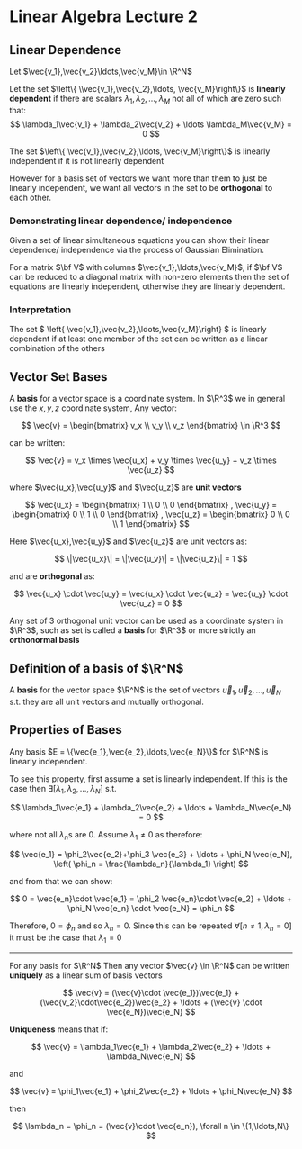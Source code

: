 # Linear Algebra Lecture 2 

## Linear Dependence 

Let $\vec{v_1},\vec{v_2}\ldots,\vec{v_M}\in \R^N$

Let the set $\left\{  \\vec{v_1},\vec{v_2},\ldots, \vec{v_M}\right\}$ is **linearly dependent** if there are scalars $\lambda_1,\lambda_2,\ldots,\lambda_M$ not all of which are zero such that:
$$
\lambda_1\vec{v_1} + \lambda_2\vec{v_2} + \ldots \lambda_M\vec{v_M} = 0
$$

The set $\left\{  \vec{v_1},\vec{v_2},\ldots, \vec{v_M}\right\}$ is linearly independent if it is not linearly dependent

However for a basis set of vectors we want more than them to just be linearly independent, we want all vectors in the set to be **orthogonal** to each other.

### Demonstrating linear dependence/ independence

Given a set of linear simultaneous equations you can show their linear dependence/ independence via the process of Gaussian Elimination.

For a matrix $\bf V$ with columns $\vec{v_1},\ldots,\vec{v_M}$, if $\bf V$ can be reduced to a diagonal matrix with non-zero elements then the set of equations are linearly independent, otherwise they are linearly dependent.


### Interpretation

The set $ \left\{ \vec{v_1},\vec{v_2},\ldots,\vec{v_M}\right\} $ is linearly dependent if at least one member of the set can be written as a linear combination of the others

## Vector Set Bases

A **basis** for a vector space is a coordinate system. In $\R^3$ we in general use the $x,y,z$ coordinate system, Any vector:

$$
\vec{v} = 
\begin{bmatrix}
v_x \\ v_y \\ v_z
\end{bmatrix} \in \R^3
$$

can be written: 

$$
\vec{v} = v_x \times \vec{u_x} + v_y \times \vec{u_y} + v_z \times \vec{u_z}
$$

where $\vec{u_x},\vec{u_y}$ and $\vec{u_z}$ are **unit vectors**

$$
\vec{u_x} = \begin{bmatrix} 1 \\ 0 \\ 0 \end{bmatrix} , \vec{u_y} = \begin{bmatrix} 0 \\ 1 \\ 0 \end{bmatrix} , \vec{u_z} = \begin{bmatrix} 0 \\ 0 \\ 1 \end{bmatrix}
$$

Here $\vec{u_x},\vec{u_y}$ and $\vec{u_z}$  are unit vectors as:

$$
\|\vec{u_x}\| = \|\vec{u_v}\| = \|\vec{u_z}\|   = 1
$$

and are **orthogonal** as: 

$$
\vec{u_x} \cdot \vec{u_y} = \vec{u_x} \cdot \vec{u_z} = \vec{u_y} \cdot \vec{u_z} = 0 
$$

Any set of 3 orthogonal unit vector can be used as a coordinate system in $\R^3$, such as set is called a **basis** for $\R^3$ or more strictly an **orthonormal basis**

## Definition of a basis of $\R^N$ 

A **basis** for the vector space $\R^N$ is the set of vectors $\vec u_1, \vec u_2, \ldots, \vec u_N$ s.t. they are all unit vectors and mutually orthogonal.

## Properties of Bases

Any basis $E = \{\vec{e_1},\vec{e_2},\ldots,\vec{e_N}\}$ for $\R^N$ is linearly independent. 

To see this property, first assume a set is linearly independent. If this is the case then $\exists[ \lambda_1,\lambda_2,\ldots,\lambda_N]$ s.t. 

$$
\lambda_1\vec{e_1} + \lambda_2\vec{e_2} + \ldots + \lambda_N\vec{e_N} = 0
$$

where not all $\lambda_n$s are 0. Assume $\lambda_1 \neq 0$ as therefore: 

$$
\vec{e_1} = \phi_2\vec{e_2}+\phi_3 \vec{e_3} + \ldots + \phi_N \vec{e_N}, \left( \phi_n = \frac{\lambda_n}{\lambda_1} \right)
$$

and from that we can show:

$$
0 = \vec{e_n}\cdot \vec{e_1} = \phi_2 \vec{e_n}\cdot \vec{e_2} + \ldots + \phi_N \vec{e_n} \cdot \vec{e_N} = \phi_n
$$

Therefore, $0 = \phi_n$ and so $\lambda_n = 0$. Since this can be repeated $\forall [n \neq 1, \lambda_n =0]$  it must be the case that $\lambda_1 =  0$

---

For any basis for $\R^N$ Then any vector $\vec{v} \in \R^N$ can be written **uniquely** as a linear sum of basis vectors

$$
\vec{v} = (\vec{v}\cdot \vec{e_1})\vec{e_1} + (\vec{v_2}\cdot\vec{e_2})\vec{e_2} + \ldots + (\vec{v} \cdot \vec{e_N})\vec{e_N}
$$

**Uniqueness** means that if: 

$$
\vec{v} = \lambda_1\vec{e_1} + \lambda_2\vec{e_2} + \ldots + \lambda_N\vec{e_N}
$$

and 

$$
\vec{v} = \phi_1\vec{e_1} + \phi_2\vec{e_2} + \ldots + \phi_N\vec{e_N}
$$

then

$$
\lambda_n = \phi_n = (\vec{v}\cdot \vec{e_n}), \forall n \in \{1,\ldots,N\}
$$
